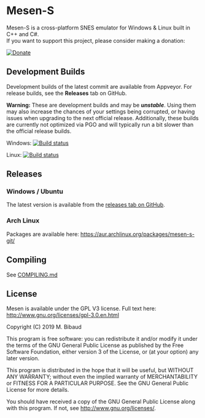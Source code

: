 # Mesen-S

Mesen-S is a cross-platform SNES emulator for Windows & Linux built in C++ and C#.  
If you want to support this project, please consider making a donation:

[![Donate](https://www.mesen.ca/images/donate.png)](https://www.mesen.ca/Donate.php)

## Development Builds

Development builds of the latest commit are available from Appveyor. For release builds, see the **Releases** tab on GitHub.

**Warning:** These are development builds and may be ***unstable***. Using them may also increase the chances of your settings being corrupted, or having issues when upgrading to the next official release. Additionally, these builds are currently not optimized via PGO and will typically run a bit slower than the official release builds.

Windows: [![Build status](https://ci.appveyor.com/api/projects/status/cjk97u1yvwnae83x/branch/master?svg=true)](https://ci.appveyor.com/project/Sour/mesen-s/build/artifacts)

Linux: [![Build status](https://ci.appveyor.com/api/projects/status/arkaatgy94f23ll3/branch/master?svg=true)](https://ci.appveyor.com/project/Sour/mesen-s-hayo4/build/artifacts)

## Releases

### Windows / Ubuntu

The latest version is available from the [releases tab on GitHub](https://github.com/SourMesen/Mesen-S/releases).  

### Arch Linux

Packages are available here: <https://aur.archlinux.org/packages/mesen-s-git/>

## Compiling

See [COMPILING.md](COMPILING.md)

## License

Mesen is available under the GPL V3 license.  Full text here: <http://www.gnu.org/licenses/gpl-3.0.en.html>

Copyright (C) 2019 M. Bibaud

This program is free software: you can redistribute it and/or modify
it under the terms of the GNU General Public License as published by
the Free Software Foundation, either version 3 of the License, or
(at your option) any later version.

This program is distributed in the hope that it will be useful,
but WITHOUT ANY WARRANTY; without even the implied warranty of
MERCHANTABILITY or FITNESS FOR A PARTICULAR PURPOSE.  See the
GNU General Public License for more details.

You should have received a copy of the GNU General Public License
along with this program.  If not, see <http://www.gnu.org/licenses/>.
